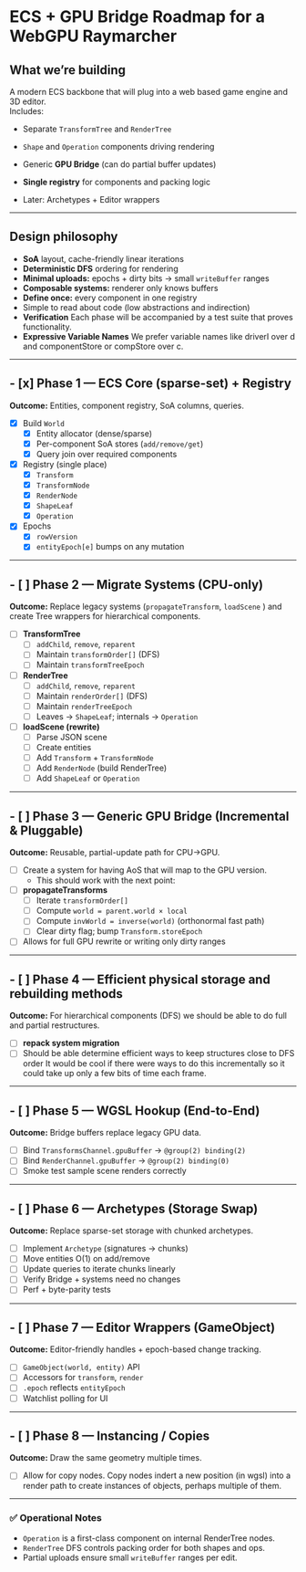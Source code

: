 # ECS + GPU Bridge Roadmap for a WebGPU Raymarcher

## What we’re building

A modern ECS backbone that will plug into a web based game engine and 3D editor.  
Includes:

- Separate `TransformTree` and `RenderTree`
    
- `Shape` and `Operation` components driving rendering
    
- Generic **GPU Bridge** (can do partial buffer updates)
    
- **Single registry** for components and packing logic
    
- Later: Archetypes + Editor wrappers
    

---

## Design philosophy

- **SoA** layout, cache-friendly linear iterations    
- **Deterministic DFS** ordering for rendering
- **Minimal uploads:** epochs + dirty bits → small `writeBuffer` ranges
- **Composable systems:** renderer only knows buffers
- **Define once:** every component in one registry
- Simple to read about code (low abstractions and indirection)
- **Verification** Each phase will be accompanied by a test suite that proves functionality.
- **Expressive Variable Names** We prefer variable names like driverI over d and componentStore or compStore over c.
---

## - [x] Phase 1 — ECS Core (sparse-set) + Registry
**Outcome:** Entities, component registry, SoA columns, queries.  

- [x] Build `World`
  - [x] Entity allocator (dense/sparse)
  - [x] Per-component SoA stores (`add/remove/get`)
  - [x] Query join over required components
- [x] Registry (single place)
  - [x] `Transform`
  - [x] `TransformNode`
  - [x] `RenderNode`
  - [x] `ShapeLeaf`
  - [x] `Operation`
- [x] Epochs
  - [x] `rowVersion`  
  - [x] `entityEpoch[e]` bumps on any mutation  

---

## - [ ] Phase 2 — Migrate Systems (CPU-only)
**Outcome:** Replace legacy systems (`propagateTransform`, `loadScene` ) and create Tree wrappers for hierarchical components.

- [ ] **TransformTree**
  - [ ] `addChild`, `remove`, `reparent`
  - [ ] Maintain `transformOrder[]` (DFS)
  - [ ] Maintain `transformTreeEpoch`
- [ ] **RenderTree**
  - [ ] `addChild`, `remove`, `reparent`
  - [ ] Maintain `renderOrder[]` (DFS)
  - [ ] Maintain `renderTreeEpoch`
  - [ ] Leaves → `ShapeLeaf`; internals → `Operation`
- [ ] **loadScene (rewrite)**
  - [ ] Parse JSON scene
  - [ ] Create entities
  - [ ] Add `Transform` + `TransformNode`
  - [ ] Add `RenderNode` (build RenderTree)
  - [ ] Add `ShapeLeaf` or `Operation`

---

## - [ ] Phase 3 — Generic GPU Bridge (Incremental & Pluggable)
**Outcome:** Reusable, partial-update path for CPU→GPU.  

  - [ ] Create a system for having AoS that will map to the GPU version.
    - This should work with the next point:
  - [ ] **propagateTransforms**
    - [ ] Iterate `transformOrder[]`
    - [ ] Compute `world = parent.world × local`
    - [ ] Compute `invWorld = inverse(world)` (orthonormal fast path)
    - [ ] Clear dirty flag; bump `Transform.storeEpoch`
  - [ ] Allows for full GPU rewrite or writing only dirty ranges

---
## - [ ] Phase 4 — Efficient physical storage and rebuilding methods
**Outcome:** For hierarchical components (DFS) we should be able to do full and partial restructures. 
- [ ] **repack system migration**
- [ ] Should be able determine efficient ways to keep structures close to DFS order
      It would be cool if there were ways to do this incrementally so it could take up only a few bits of time each frame.
---

## - [ ] Phase 5 — WGSL Hookup (End-to-End)
**Outcome:** Bridge buffers replace legacy GPU data.  

- [ ] Bind `TransformsChannel.gpuBuffer` → `@group(2) binding(2)`
- [ ] Bind `RenderChannel.gpuBuffer` → `@group(2) binding(0)`
- [ ] Smoke test sample scene renders correctly  

---

## - [ ] Phase 6 — Archetypes (Storage Swap)
**Outcome:** Replace sparse-set storage with chunked archetypes.  

- [ ] Implement `Archetype` (signatures → chunks)
- [ ] Move entities O(1) on add/remove
- [ ] Update queries to iterate chunks linearly
- [ ] Verify Bridge + systems need no changes
- [ ] Perf + byte-parity tests  

---

## - [ ] Phase 7 — Editor Wrappers (GameObject)
**Outcome:** Editor-friendly handles + epoch-based change tracking.  

- [ ] `GameObject(world, entity)` API  
- [ ] Accessors for `transform`, `render`  
- [ ] `.epoch` reflects `entityEpoch`
- [ ] Watchlist polling for UI  

---

## - [ ] Phase 8 — Instancing / Copies 
**Outcome:** Draw the same geometry multiple times.  

  - [ ] Allow for copy nodes.
      Copy nodes indert a new position (in wgsl) into a render path to create instances of objects, perhaps multiple of them. 

---

### ✅ Operational Notes
- `Operation` is a first-class component on internal RenderTree nodes.  
- `RenderTree` DFS controls packing order for both shapes and ops.  
- Partial uploads ensure small `writeBuffer` ranges per edit.  
